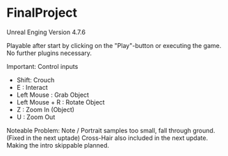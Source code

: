 # FinalProject
Unreal Enging Version 4.7.6

Playable after start by clicking on the "Play"-button or executing the game.
No further plugins necessary.

Important: Control inputs
- Shift: Crouch
- E : Interact
- Left Mouse : Grab Object
- Left Mouse + R : Rotate Object
- Z : Zoom In (Object)
- U : Zoom Out

Noteable Problem: Note / Portrait samples too small, fall through ground. (Fixed in the next uptade)
Cross-Hair also included in the next update. 
Making the intro skippable planned. 

